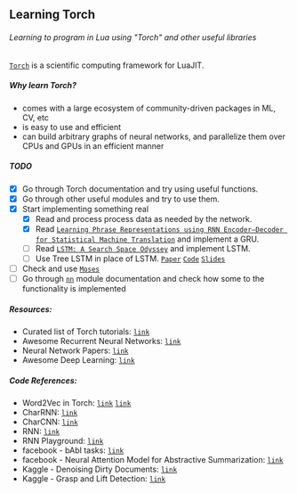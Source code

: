 ## Learning Torch
###### Learning to program in Lua using "Torch" and other useful libraries

[`Torch`](http://torch.ch/) is a scientific computing framework for LuaJIT.

##### Why learn Torch?
- comes with a large ecosystem of community-driven packages in ML, CV, etc
- is easy to use and efficient
- can build arbitrary graphs of neural networks, and parallelize them over CPUs and GPUs in an efficient manner

##### TODO
- [x] Go through Torch documentation and try using useful functions.
- [x] Go through other useful modules and try to use them.
- [x] Start implementing something real
  - [x] Read and process process data as needed by the network.
  - [x] Read [`Learning Phrase Representations using RNN Encoder–Decoder
  for Statistical Machine Translation`](http://arxiv.org/pdf/1406.1078.pdf) and
  implement a GRU.
  - [ ] Read [`LSTM: A Search Space Odyssey`](http://arxiv.org/pdf/1503.04069v1.pdf)
  and implement LSTM.
  - [ ] Use Tree LSTM in place of LSTM. [`Paper`](http://www.aclweb.org/anthology/P/P15/P15-1150.pdf) [`Code`](https://github.com/stanfordnlp/treelstm) [`Slides`](http://kaishengtai.github.io/static/slides/treelstm-acl2015.pdf)
- [ ] Check and use
[`Moses`](https://github.com/Yonaba/Moses/blob/master/doc/tutorial.md)
- [ ] Go through [`nn`](https://github.com/torch/nn) module documentation and check
how some to the functionality is implemented

##### Resources:
- Curated list of Torch tutorials: [`link`](https://github.com/carpedm20/awesome-torch#tutorials)
- Awesome Recurrent Neural Networks: [`link`](https://github.com/kjw0612/awesome-rnn)
- Neural Network Papers: [`link`](https://github.com/robertsdionne/neural-network-papers)
- Awesome Deep Learning: [`link`](https://github.com/ChristosChristofidis/awesome-deep-learning)

##### Code References:
- Word2Vec in Torch: [`link`](https://github.com/yoonkim/word2vec_torch) [`link`](https://github.com/rotmanmi/word2vec.torch)
- CharRNN: [`link`](https://github.com/karpathy/char-rnn)
- CharCNN: [`link`](https://github.com/zhangxiangxiao/Crepe)
- RNN: [`link`](https://github.com/Element-Research/rnn)
- RNN Playground: [`link`](https://github.com/jachiam/rnn-playground)
- facebook - bAbI tasks: [`link`](https://github.com/facebook/bAbI-tasks)
- facebook - Neural Attention Model for Abstractive Summarization: [`link`](https://github.com/facebook/NAMAS)
- Kaggle - Denoising Dirty Documents: [`link`](https://github.com/toshi-k/Kaggle-Denoising-Dirty-Documents)
- Kaggle - Grasp and Lift Detection: [`link`](https://github.com/apaszke/kaggle-grasp-and-lift)
